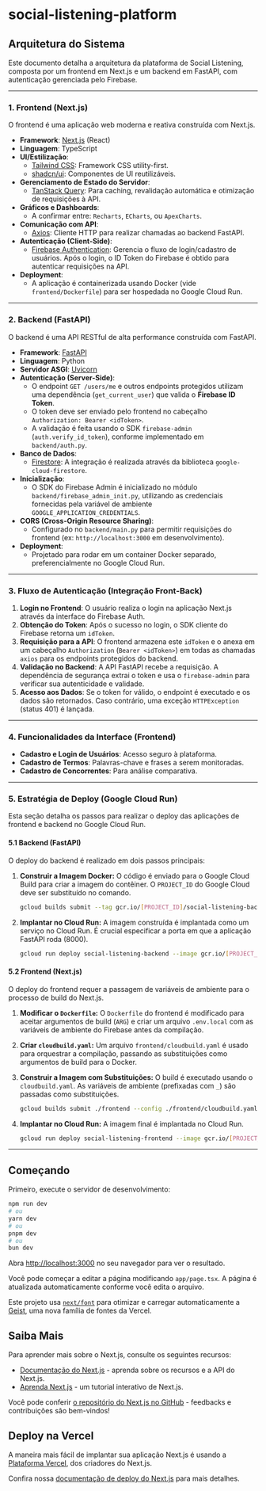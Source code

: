 # social-listening-platform

## Arquitetura do Sistema

Este documento detalha a arquitetura da plataforma de Social Listening, composta por um frontend em Next.js e um backend em FastAPI, com autenticação gerenciada pelo Firebase.

---

### 1. Frontend (Next.js)

O frontend é uma aplicação web moderna e reativa construída com Next.js.

- **Framework**: [Next.js](https://nextjs.org/) (React)
- **Linguagem**: TypeScript
- **UI/Estilização**:
  - [Tailwind CSS](https://tailwindcss.com/): Framework CSS utility-first.
  - [shadcn/ui](https://ui.shadcn.com/): Componentes de UI reutilizáveis.
- **Gerenciamento de Estado do Servidor**:
  - [TanStack Query](https://tanstack.com/query): Para caching, revalidação automática e otimização de requisições à API.
- **Gráficos e Dashboards**:
  - A confirmar entre: `Recharts`, `ECharts`, ou `ApexCharts`.
- **Comunicação com API**:
  - [Axios](https://axios-http.com/): Cliente HTTP para realizar chamadas ao backend FastAPI.
- **Autenticação (Client-Side)**:
  - [Firebase Authentication](https://firebase.google.com/docs/auth): Gerencia o fluxo de login/cadastro de usuários. Após o login, o ID Token do Firebase é obtido para autenticar requisições na API.
- **Deployment**:
  - A aplicação é containerizada usando Docker (vide `frontend/Dockerfile`) para ser hospedada no Google Cloud Run.

---

### 2. Backend (FastAPI)

O backend é uma API RESTful de alta performance construída com FastAPI.

- **Framework**: [FastAPI](https://fastapi.tiangolo.com/)
- **Linguagem**: Python
- **Servidor ASGI**: [Uvicorn](https://www.uvicorn.org/)
- **Autenticação (Server-Side)**:
  - O endpoint `GET /users/me` e outros endpoints protegidos utilizam uma dependência (`get_current_user`) que valida o **Firebase ID Token**.
  - O token deve ser enviado pelo frontend no cabeçalho `Authorization: Bearer <idToken>`.
  - A validação é feita usando o SDK `firebase-admin` (`auth.verify_id_token`), conforme implementado em `backend/auth.py`.
- **Banco de Dados**:
  - [Firestore](https://firebase.google.com/docs/firestore): A integração é realizada através da biblioteca `google-cloud-firestore`.
- **Inicialização**:
  - O SDK do Firebase Admin é inicializado no módulo `backend/firebase_admin_init.py`, utilizando as credenciais fornecidas pela variável de ambiente `GOOGLE_APPLICATION_CREDENTIALS`.
- **CORS (Cross-Origin Resource Sharing)**:
  - Configurado no `backend/main.py` para permitir requisições do frontend (ex: `http://localhost:3000` em desenvolvimento).
- **Deployment**:
  - Projetado para rodar em um container Docker separado, preferencialmente no Google Cloud Run.

---

### 3. Fluxo de Autenticação (Integração Front-Back)

1.  **Login no Frontend**: O usuário realiza o login na aplicação Next.js através da interface do Firebase Auth.
2.  **Obtenção do Token**: Após o sucesso no login, o SDK cliente do Firebase retorna um `idToken`.
3.  **Requisição para a API**: O frontend armazena este `idToken` e o anexa em um cabeçalho `Authorization` (`Bearer <idToken>`) em todas as chamadas `axios` para os endpoints protegidos do backend.
4.  **Validação no Backend**: A API FastAPI recebe a requisição. A dependência de segurança extrai o token e usa o `firebase-admin` para verificar sua autenticidade e validade.
5.  **Acesso aos Dados**: Se o token for válido, o endpoint é executado e os dados são retornados. Caso contrário, uma exceção `HTTPException` (status 401) é lançada.

---

### 4. Funcionalidades da Interface (Frontend)

- **Cadastro e Login de Usuários**: Acesso seguro à plataforma.
- **Cadastro de Termos**: Palavras-chave e frases a serem monitoradas.
- **Cadastro de Concorrentes**: Para análise comparativa.
---

### 5. Estratégia de Deploy (Google Cloud Run)

Esta seção detalha os passos para realizar o deploy das aplicações de frontend e backend no Google Cloud Run.

#### 5.1 Backend (FastAPI)

O deploy do backend é realizado em dois passos principais:

1.  **Construir a Imagem Docker:**
    O código é enviado para o Google Cloud Build para criar a imagem do contêiner. O `PROJECT_ID` do Google Cloud deve ser substituído no comando.
    ```bash
    gcloud builds submit --tag gcr.io/[PROJECT_ID]/social-listening-backend ./backend
    ```

2.  **Implantar no Cloud Run:**
    A imagem construída é implantada como um serviço no Cloud Run. É crucial especificar a porta em que a aplicação FastAPI roda (8000).
    ```bash
    gcloud run deploy social-listening-backend --image gcr.io/[PROJECT_ID]/social-listening-backend --platform managed --region us-central1 --allow-unauthenticated --port 8000
    ```

#### 5.2 Frontend (Next.js)

O deploy do frontend requer a passagem de variáveis de ambiente para o processo de build do Next.js.

1.  **Modificar o `Dockerfile`:**
    O `Dockerfile` do frontend é modificado para aceitar argumentos de build (`ARG`) e criar um arquivo `.env.local` com as variáveis de ambiente do Firebase antes da compilação.

2.  **Criar `cloudbuild.yaml`:**
    Um arquivo `frontend/cloudbuild.yaml` é usado para orquestrar a compilação, passando as substituições como argumentos de build para o Docker.

3.  **Construir a Imagem com Substituições:**
    O build é executado usando o `cloudbuild.yaml`. As variáveis de ambiente (prefixadas com `_`) são passadas como substituições.
    ```bash
    gcloud builds submit ./frontend --config ./frontend/cloudbuild.yaml --substitutions=_NEXT_PUBLIC_FIREBASE_API_KEY="...",_NEXT_PUBLIC_FIREBASE_AUTH_DOMAIN="..."
    ```

4.  **Implantar no Cloud Run:**
    A imagem final é implantada no Cloud Run.
    ```bash
    gcloud run deploy social-listening-frontend --image gcr.io/[PROJECT_ID]/social-listening-frontend --platform managed --region us-central1 --allow-unauthenticated
    ```

---

## Começando

Primeiro, execute o servidor de desenvolvimento:

```bash
npm run dev
# ou
yarn dev
# ou
pnpm dev
# ou
bun dev
```

Abra [http://localhost:3000](http://localhost:3000) no seu navegador para ver o resultado.

Você pode começar a editar a página modificando `app/page.tsx`. A página é atualizada automaticamente conforme você edita o arquivo.

Este projeto usa [`next/font`](https://nextjs.org/docs/app/building-your-application/optimizing/fonts) para otimizar e carregar automaticamente a [Geist](https://vercel.com/font), uma nova família de fontes da Vercel.

## Saiba Mais

Para aprender mais sobre o Next.js, consulte os seguintes recursos:

- [Documentação do Next.js](https://nextjs.org/docs) - aprenda sobre os recursos e a API do Next.js.
- [Aprenda Next.js](https://nextjs.org/learn) - um tutorial interativo de Next.js.

Você pode conferir [o repositório do Next.js no GitHub](https://github.com/vercel/next.js) - feedbacks e contribuições são bem-vindos!

## Deploy na Vercel

A maneira mais fácil de implantar sua aplicação Next.js é usando a [Plataforma Vercel](https://vercel.com/new?utm_medium=default-template&filter=next.js&utm_source=create-next-app&utm_campaign=create-next-app-readme), dos criadores do Next.js.

Confira nossa [documentação de deploy do Next.js](https://nextjs.org/docs/app/building-your-application/deploying) para mais detalhes.